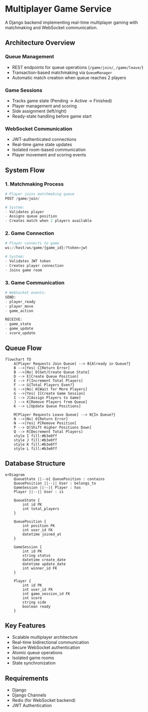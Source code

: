 # Multiplayer Game Service

A Django backend implementing real-time multiplayer gaming with matchmaking and WebSocket communication.

## Architecture Overview

### Queue Management
- REST endpoints for queue operations (`/game/join/`, `/game/leave/`)
- Transaction-based matchmaking via `QueueManager`
- Automatic match creation when queue reaches 2 players

### Game Sessions
- Tracks game state (Pending → Active → Finished)
- Player management and scoring
- Side assignment (left/right)
- Ready-state handling before game start

### WebSocket Communication
- JWT-authenticated connections
- Real-time game state updates
- Isolated room-based communication
- Player movement and scoring events

## System Flow

### 1. Matchmaking Process
```python
# Player joins matchmaking queue
POST /game/join/

# System:
- Validates player
- Assigns queue position
- Creates match when 2 players available
```

### 2. Game Connection
```python
# Player connects to game
ws://host/ws/game/{game_id}/?token=jwt

# System:
- Validates JWT token
- Creates player connection
- Joins game room
```

### 3. Game Communication
```python
# WebSocket events:
SEND:
- player_ready
- player_move
- game_action

RECEIVE:
- game_state
- game_update
- score_update
```


## Queue Flow
```mermaid
flowchart TD
    A[Player Requests Join Queue] --> B{Already in Queue?}
    B -->|Yes| C[Return Error]
    B -->|No| D[Get/Create Queue State]
    D --> E[Create Queue Position]
    E --> F[Increment Total Players]
    F --> G{Total Players Even?}
    G -->|No| H[Wait for More Players]
    G -->|Yes| I[Create Game Session]
    I --> J[Assign Players to Game]
    J --> K[Remove Players from Queue]
    K --> L[Update Queue Positions]
    
    M[Player Requests Leave Queue] --> N{In Queue?}
    N -->|No| O[Return Error]
    N -->|Yes| P[Remove Position]
    P --> Q[Shift Higher Positions Down]
    Q --> R[Decrement Total Players]
    style I fill:#b3e0ff
    style J fill:#b3e0ff
    style K fill:#b3e0ff
    style L fill:#b3e0ff
```


## Database Structure
```mermaid
erDiagram
    QueueState ||--o{ QueuePosition : contains
    QueuePosition ||--|| User : belongs_to
    GameSession ||--|{ Player : has
    Player ||--|| User : is
    
    QueueState {
        int id PK
        int total_players
    }
    
    QueuePosition {
        int position PK
        int user_id FK
        datetime joined_at
    }
    
    GameSession {
        int id PK
        string status
        datetime create_date
        datetime update_date
        int winner_id FK
    }
    
    Player {
        int id PK
        int user_id FK
        int game_session_id FK
        int score
        string side
        boolean ready
    }
```

## Key Features
- Scalable multiplayer architecture
- Real-time bidirectional communication
- Secure WebSocket authentication
- Atomic queue operations
- Isolated game rooms
- State synchronization

## Requirements
- Django
- Django Channels
- Redis (for WebSocket backend)
- JWT Authentication
